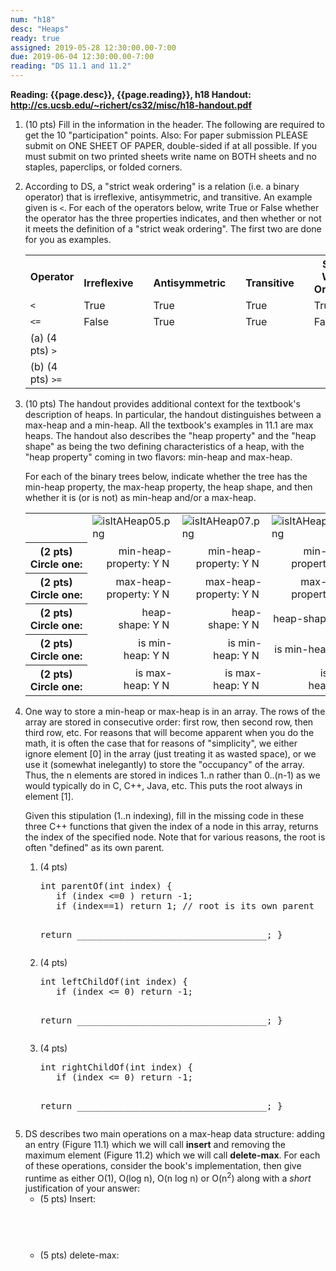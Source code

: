 ```yaml
---
num: "h18"
desc: "Heaps"
ready: true
assigned: 2019-05-28 12:30:00.00-7:00
due: 2019-06-04 12:30:00.00-7:00
reading: "DS 11.1 and 11.2"
---
```


<b>Reading: {{page.desc}}, {{page.reading}}, h18 Handout: <http://cs.ucsb.edu/~richert/cs32/misc/h18-handout.pdf>
</b>

<ol start="1">

<li>(10 pts) Fill in the information in the header. The following are required to get the 10 "participation" points. Also: For paper submission PLEASE submit on ONE SHEET OF PAPER, double-sided if at all possible. If you must submit on two printed sheets write name on BOTH sheets and no staples, paperclips, or folded corners.
 </li>
<p></p>
<li> According to DS, a "strict weak ordering" is a relation (i.e. a binary operator) that is irreflexive, antisymmetric, and transitive. An example given is <code>&lt;</code>. For each of the operators below, write True or False whether the operator has the three properties indicates, and then whether or not it meets the definition of a "strict weak ordering". The first two are done for you as examples.

<table>
<tr>
<th style="font-size:100%"> Operator
</th>
<th> &emsp;Irreflexive&emsp;
</th>
<th> &emsp;Antisymmetric&emsp;
</th>
<th> &emsp;Transitive&emsp;
</th>
<th> Strict Weak Ordering
</th></tr>
<tr>
<td style="line-height: 100%"> <code>&lt;</code>
</td>
<td> <span class="handwriting">True</span>
</td>
<td> <span class="handwriting">True</span>
</td>
<td> <span class="handwriting">True</span>
</td>
<td> <span class="handwriting">True</span>
</td></tr>
<tr>
<td style="line-height: 100%"> <code>&lt;=</code>
</td>
<td> <span class="handwriting">False</span>
</td>
<td> <span class="handwriting">True</span>
</td>
<td> <span class="handwriting">True</span>
</td>
<td> <span class="handwriting">False</span>
</td></tr>
<tr>
<td> (a) (4 pts) <code>&gt;</code>
</td>
<td style="line-height: 100%"> &#160;
</td>
<td style="line-height: 100%"> &#160;
</td>
<td style="line-height: 100%"> &#160;
</td>
<td style="line-height: 100%"> &#160;
</td></tr>
<tr>
<td> (b) (4 pts) <code>&gt;=</code>
</td>
<td style="line-height: 100%"> &#160;
</td>
<td style="line-height: 100%"> &#160;
</td>
<td style="line-height: 100%"> &#160;
</td>
<td style="line-height: 100%"> &#160;
</td></tr>
</table>
</li>
<p></p>
<li> (10 pts) The handout provides additional context for the textbook's description of heaps. In particular, the handout distinguishes between a max-heap and a min-heap. All the textbook's examples in 11.1 are max heaps. The handout also describes the "heap property" and the "heap shape" as being the two defining characteristics of a heap, with the "heap property" coming in two flavors: min-heap and max-heap.

For each of the binary trees below, indicate whether the tree has the min-heap property, the max-heap property, the heap shape, and then whether it is (or is not) as min-heap and/or a max-heap.    

<table>
<tr>
<td> &#160;
</td>
<td> <img src="http://www.cs.ucsb.edu/~richert/cs32/misc/isItAHeap05.png" alt="isItAHeap05.png" />
</td>
<td> <img src="http://www.cs.ucsb.edu/~richert/cs32/misc/isItAHeap07.png" alt="isItAHeap07.png" />
</td>
<td> <img src="http://www.cs.ucsb.edu/~richert/cs32/misc/isItAHeap05a.png" alt="isItAHeap05a.png" />
</td></tr>
<tr>
<th> (2&#160;pts) Circle&#160;one:
</th>
<td style="text-align:right"> <span class="narrow">min-heap-property:</span>&#160;Y&#160;N&#160;
</td>
<td style="text-align:right"> <span class="narrow">min-heap-property:</span>&#160;Y&#160;N&#160;
</td>
<td style="text-align:right"> <span class="narrow">min-heap-property:</span>&#160;Y&#160;N&#160;
</td></tr>
<tr>
<th> (2&#160;pts) Circle&#160;one:
</th>
<td style="text-align:right"> <span class="narrow">max-heap-property:</span>&#160;Y&#160;N&#160;
</td>
<td style="text-align:right"> <span class="narrow">max-heap-property:</span>&#160;Y&#160;N&#160;
</td>
<td style="text-align:right"> <span class="narrow">max-heap-property:</span>&#160;Y&#160;N&#160;
</td></tr>
<tr>
<th> (2&#160;pts) Circle&#160;one:
</th>
<td style="text-align:right">  <span class="narrow">heap-shape:</span>&#160;Y&#160;N&#160;
</td>
<td style="text-align:right">  <span class="narrow">heap-shape:</span>&#160;Y&#160;N&#160;
</td>
<td style="text-align:right">  <span class="narrow">heap-shape:</span>&#160;Y&#160;N&#160;
</td></tr>
<tr>
<th> (2&#160;pts) Circle&#160;one:
</th>
<td style="text-align:right">  <span class="narrow">is min-heap:</span>&#160;Y&#160;N&#160;
</td>
<td style="text-align:right">  <span class="narrow">is min-heap:</span>&#160;Y&#160;N&#160;
</td>
<td style="text-align:right">  <span class="narrow">is min-heap:</span>&#160;Y&#160;N&#160;
</td></tr>
<tr>
<th> (2&#160;pts) Circle&#160;one:
</th>
<td style="text-align:right">  <span class="narrow">is max-heap:</span>&#160;Y&#160;N&#160;
</td>
<td style="text-align:right"> <span class="narrow">is max-heap:</span>&#160;Y&#160;N&#160;
</td>
<td style="text-align:right"> <span class="narrow">is max-heap:</span>&#160;Y&#160;N&#160;
</td></tr></table>
</li>

<div class="pagebreak"></div>

<li> One way to store a min-heap or max-heap is in an array. The rows of the array are stored in consecutive order: first row, then second row, then third row, etc. For reasons that will become apparent when you do the math, it is often the case that for reasons of "simplicity", we either ignore element [0] in the array (just treating it as wasted space), or we use it (somewhat inelegantly) to store the "occupancy" of the array. Thus, the n elements are stored in indices 1..n rather than 0..(n-1) as we would typically do in C, C++, Java, etc. This puts the root always in element [1].

Given this stipulation (1..n indexing), fill in the missing code in these three C++ functions that given the index of a node in this array, returns the index of the specified node. Note that for various reasons, the root is often "defined" as its own parent.

<ol>
  <li> (4 pts)
  	<pre>
int parentOf(int index) {
   if (index &lt;=0 ) return -1;
   if (index==1) return 1; // root is its own parent

   return ____________________________________;
}
	</pre>
  </li>
  <li> (4 pts) 
	<pre>
int leftChildOf(int index) {
   if (index &lt;= 0) return -1;

   return ____________________________________;
}
	</pre>
  </li>
  <li> (4 pts)
	<pre>
int rightChildOf(int index) {
   if (index &lt;= 0) return -1;

   return ____________________________________;
}
	</pre>
  </li>
</ol>

<li> DS describes two main operations on a max-heap data structure: adding an entry (Figure 11.1) which we will call <b>insert</b> and removing the maximum element (Figure 11.2) which we will call <b>delete-max</b>.  For each of these operations, consider the book's implementation, then give runtime as either O(1), O(log&#160;n), O(n&#160;log&#160;n) or O(n<sup>2</sup>) along with a <em>short</em> justification of your answer:
 <ul>
   <li> (5 pts) Insert: <div style="margin-top:4em;">&#160;</div> </li>
   <li> (5 pts) delete-max: <div style="margin-top:4em;">&#160;</div> </li>
 </ul>
</li>
